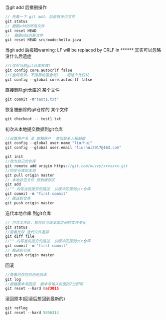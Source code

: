 
当git add 后撤删操作
```c
// 先看一下 git add. 后是有多少文件
git status
// 撤删add的所有文件
git reset HEAD
//  撤删add的某文件
git reset HEAD src/mode/hello.java
```

当git add 后报错warning: LF will be replaced by CRLF in   ******
其实可以忽略没什么后遗症
```c
//(仅对当前git仓库有效）  
git config core.autocrlf false 
//(全局有效，不推荐设置全局）   用这个比较快
git config --global core.autocrlf false 

```

直接删除git仓库的 某个文件
```c
git commit -m"test1.txt"
```
恢复被删除的git仓库的 某个文件
```c
git checkout -- test1.txt
```


初次从本地提交数据到git仓库
```c
//设置用户名 及 邮箱账户  类似联系人和邮箱
git config --global user.name "liurhui"
git config --global user.email "liurhui2017@163.com"

git init
//改为自己的仓库
git remote add origin https://git.com/ouzzy/xxxxxxx.git
//同步仓库到本地
git pull origin master
// 本地非空文件 放到缓存区
git add .
//"" 内写当前提交的描述  从缓冲区推到git仓库
git commit -m "first commit"
// 推送到仓库
git push origin master
```

迭代本地仓库 到git仓库
```c
// 包含工作区、暂存区与版本库之间的文件变化
git status
//查看比较 迭代文件差异
git diff file
//"" 内写当前提交的描述  从缓冲区推到git仓库
git commit -m "first commit"
// 推送到仓库
git push origin master
```

回滚
```c
//查看已存在的历史版本 
git log
//根据版本号回滚  版本号输入前面的7位即可
git reset --hard 0a73015
```

滚回原本(回滚后想回到最新的)
```c
git reflog
git reset --hard 5896314
```